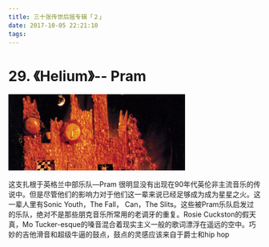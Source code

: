 ```yaml
---
title: 三十张传世后摇专辑「２」
date: 2017-10-05 22:21:10
tags:
---
```

# 29. 《Helium》-- Pram

<img src="/images/pram.jpg" width="70%" height="70%"/>

这支扎根于英格兰中部乐队—Pram 很明显没有出现在90年代英伦非主流音乐的传说中。但是尽管他们的影响力对于他们这一辈来说已经足够成为成为星星之火。这一辈人里有Sonic Youth，The Fall，
Can，The Slits。这些被Pram乐队启发过的乐队，绝对不是那些朋克音乐所常用的老调牙的重复。Rosie Cuckston的假天真，Mo Tucker-esque的嗓音混合着现实主义一般的歌词漂浮在遥远的空中。巧妙的吉他滑音和超级牛逼的鼓点，鼓点的灵感应该来自于爵士和hip hop